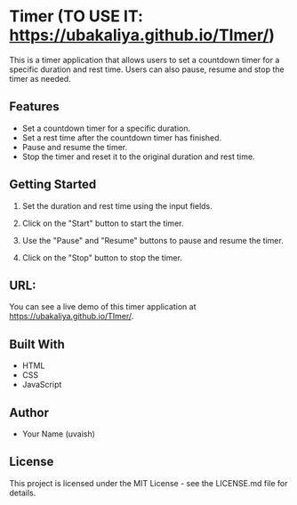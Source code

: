 <!-- @format -->

# Timer (TO USE IT: https://ubakaliya.github.io/TImer/)

This is a timer application that allows users to set a countdown timer for a specific duration and rest time. Users can also pause, resume and stop the timer as needed.

## Features

-   Set a countdown timer for a specific duration.
-   Set a rest time after the countdown timer has finished.
-   Pause and resume the timer.
-   Stop the timer and reset it to the original duration and rest time.

## Getting Started

1. Set the duration and rest time using the input fields.

2. Click on the "Start" button to start the timer.

3. Use the "Pause" and "Resume" buttons to pause and resume the timer.

4. Click on the "Stop" button to stop the timer.

## URL:

You can see a live demo of this timer application at https://ubakaliya.github.io/TImer/.

## Built With

-   HTML
-   CSS
-   JavaScript

## Author

-   Your Name (uvaish)

## License

This project is licensed under the MIT License - see the LICENSE.md file for details.
